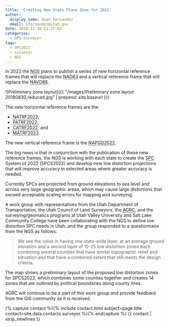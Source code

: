 ```yaml
---
title: 'Creating New State Plane Zone for 2022'
author:
  display_name: Sean Fernandez
  email: sfernandez@utah.gov
date: 2018-12-18 21:27:03
categories:
  - GPS-surveyor
tags:
  - SPC2022
  - surveyor
  - NGS
---
```

In 2022 the <abbr title="National Geodetic Survey">NGS</abbr> plans to publish a series of new horizontal reference frames that will replace the <abbr title="North American Datum of 1983">NAD83</abbr> and a vertical reference frame that will replace the <abbr title="North American Vertical Datum of 1988">NAVD88</abbr>.

![Preliminary zone layout]({{ "/images/Preliminary zone layout 20180830,reduced.jpg" | prepend: site.baseurl }})

The new horizontal reference frames are the:

- <abbr title="North American Terrestrial Reference Frame of 2022">NATRF2022</abbr>,
- <abbr title="Pacific Terrestrial Reference Frame of 2022">PATRF2022</abbr>,
- <abbr title="Caribbean Terrestrial Reference Frame of 2022">CATRF2022</abbr>, and
- <abbr title="Mariana Terrestrial Reference Frame of 2022">MATRF2022</abbr>.

The new vertical reference frame is the <abbr title="North American-Pacific Geopotential Datum of 2022">NAPGD2022</abbr>.

The big news is that in conjunction with the publication of these new reference frames, the NGS is working with each state to create the <abbr title="State Plane Coordinate">SPC</abbr> System of 2022 (SPCS2022) and develop new low distortion projections that will improve accuracy in selected areas where greater accuracy is needed.

Currently SPCs are projected from ground elevations to sea level and across very large geographic areas, which may cause large distortions that exceed acceptable scaling errors for mapping and surveying.

A work group with representatives from the Utah Department of Transportation, the Utah Council of Land Surveyors, the <abbr title="Utah Automated Geographic Reference Center">AGRC</abbr>, and the surveying/geomatics programs at Utah Valley University and Salt Lake Community College have been collaborating with the NGS to define low distortion SPC needs in Utah, and the group responded to a questionnaire from the NGS as follows:

> We see the value in having one state-wide layer, at an average ground elevation and a second layer of 15-25 low distortion zones each combining several counties that have similar topographic relief and elevation and that have a combined extent that still meets the design criteria.

The map shows a preliminary layout of the proposed low distortion zones for SPCS2022, which combines some counties together and creates 14 zones that are outlined by political boundaries along county lines.

AGRC will continue to be a part of this work group and provide feedback from the GIS community as it is received.

{% capture contact %}{% include contact.html subject=page.title contact=site.data.contacts.surveyor %}{% endcapture %}
{{ contact | strip_newlines }}
